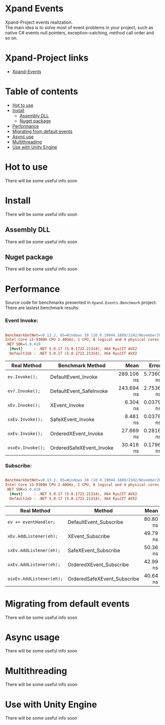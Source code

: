 ﻿# Xpand Events
Xpand-Project events realization.  
The main idea is to solve most of event problems in your project, such as native C# events null pointers, exception-catching, method call order and so on.

# Xpand-Project links
- [Xpand-Events](https://github.com/ShortKedr-OpenSource/xpand-events)


# Table of contents
 * [Hot to use](#how-to-use)
 * [Install](#install)
   * [Assembly DLL](#install-assembly)
   * [Nuget package](#install-nuget)
 * [Performance](#performance)
 * [Migrating from default events](#migrating)
 * [Async use](#async-use)
 * [Multithreading](#multithreading)
 * [Use with Unity Engine](#use-with-unity)


# <a id="how-to-use"></a>Hot to use
There will be some useful info soon
 
# <a id="install"></a>Install
There will be some useful info soon

## <a id="install-assembly"></a>Assembly DLL
There will be some useful info soon

## <a id="install-nuget"></a>Nuget package
There will be some useful info soon
 
# <a id="performance"></a>Performance
Source code for benchmarks presented in `Xpand.Events.Benchmark` project.  
There are lastest benchmark results:

### Event Invoke:
``` ini

BenchmarkDotNet=v0.13.2, OS=Windows 10 (10.0.19044.1889/21H2/November2021Update)
Intel Core i5-9300H CPU 2.40GHz, 1 CPU, 8 logical and 4 physical cores
.NET SDK=5.0.410
  [Host]     : .NET 5.0.17 (5.0.1722.21314), X64 RyuJIT AVX2
  DefaultJob : .NET 5.0.17 (5.0.1722.21314), X64 RyuJIT AVX2


```
|     Real Method |         Benchmark Method |       Mean |     Error |    StdDev |     Median |
|-----------------|------------------------- |-----------:|----------:|----------:|-----------:|
|   `ev.Invoke();`|      DefaultEvent_Invoke | 289.106 ns | 5.7360 ns | 8.0410 ns | 284.526 ns |
|  `ev?.Invoke();`|  DefaultEvent_SafeInvoke | 243.694 ns | 2.7536 ns | 2.1498 ns | 242.925 ns |
|  `xEv.Invoke();`|            XEvent_Invoke |   6.304 ns | 0.0379 ns | 0.0336 ns |   6.296 ns |
| `sxEv.Invoke();`|        SafeXEvent_Invoke |   8.481 ns | 0.0378 ns | 0.0354 ns |   8.475 ns |
| `oxEv.Invoke();`|     OrderedXEvent_Invoke |  27.669 ns | 0.2816 ns | 0.2634 ns |  27.638 ns |
|`osxEv.Invoke();`| OrderedSafeXEvent_Invoke |  30.416 ns | 0.1796 ns | 0.1680 ns |  30.372 ns |

### Subscribe:

``` ini

BenchmarkDotNet=v0.13.2, OS=Windows 10 (10.0.19044.1889/21H2/November2021Update)
Intel Core i5-9300H CPU 2.40GHz, 1 CPU, 8 logical and 4 physical cores
.NET SDK=5.0.410
  [Host]     : .NET 5.0.17 (5.0.1722.21314), X64 RyuJIT AVX2
  DefaultJob : .NET 5.0.17 (5.0.1722.21314), X64 RyuJIT AVX2


```
|             Real Method |                      Method |     Mean |    Error |   StdDev |
|-------------------------|---------------------------- |---------:|---------:|---------:|
|    `ev += eventHandler;`|      DefaultEvent_Subscribe | 80.80 ns | 1.102 ns | 0.860 ns |
|   `xEv.AddListener(eh);`|            XEvent_Subscribe | 49.79 ns | 0.124 ns | 0.103 ns |
|  `sxEv.AddListener(eh);`|        SafeXEvent_Subscribe | 50.36 ns | 0.733 ns | 0.685 ns |
|  `oxEv.AddListener(eh);`|     OrderedXEvent_Subscribe | 42.99 ns | 0.128 ns | 0.100 ns |
| `osxEv.AddListener(eh);`| OrderedSafeXEvent_Subscribe | 40.64 ns | 0.373 ns | 0.331 ns |


# <a id="migrating"></a>Migrating from default events
There will be some useful info soon

# <a id="async-use"></a>Async usage
There will be some useful info soon

# <a id="multithreading"></a>Multithreading
There will be some useful info soon

# <a id="use-with-unity"></a>Use with Unity Engine
There will be some useful info soon
